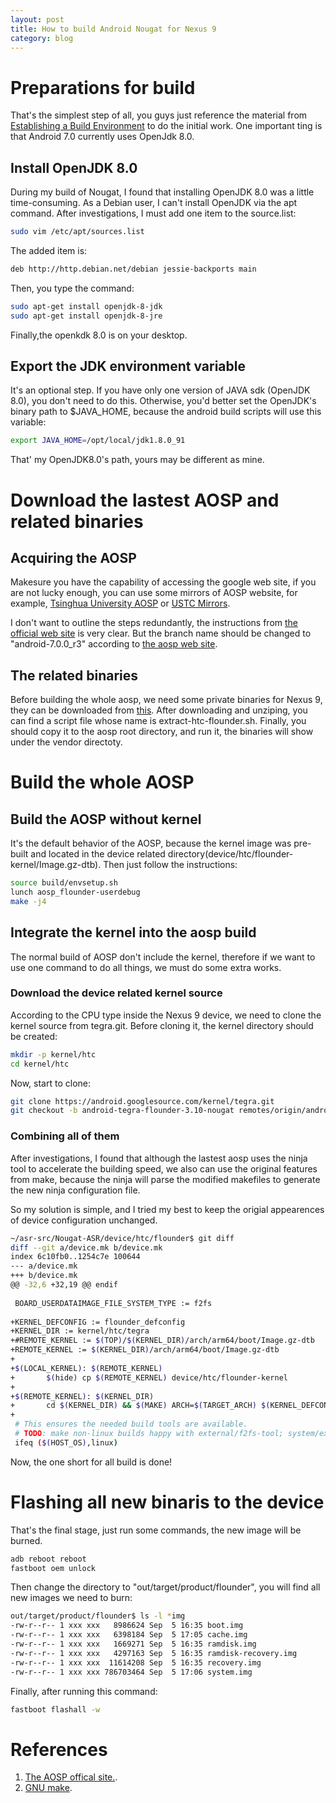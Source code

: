```yaml
---
layout: post
title: How to build Android Nougat for Nexus 9
category: blog
---
```


# Preparations for build #

That's the simplest step of all, you guys just reference the material from [Establishing a Build Environment](http://source.android.com/source/initializing.html) to do the initial work. One important ting is that Android 7.0 currently uses OpenJdk 8.0.

## Install OpenJDK 8.0 ##

During my build of Nougat, I found that installing OpenJDK 8.0 was a little time-consuming. As a Debian user, I can't install OpenJDK via the apt command. After investigations, I must add one item to the source.list:

```bash
sudo vim /etc/apt/sources.list
```
The added item is: 

```bash
deb http://http.debian.net/debian jessie-backports main
```
Then, you type the command:

```bash
sudo apt-get install openjdk-8-jdk
sudo apt-get install openjdk-8-jre 
```

Finally,the openkdk 8.0 is on your desktop.

## Export the JDK environment variable ##

It's an optional step. If you have only one version of JAVA sdk (OpenJDK 8.0), you don't need to do this. Otherwise, you'd better set the OpenJDK's binary path to $JAVA_HOME, because the android build scripts will use this variable:

```bash
export JAVA_HOME=/opt/local/jdk1.8.0_91
```

That' my OpenJDK8.0's path, yours may be different as mine.

# Download the lastest AOSP and related binaries #

## Acquiring the AOSP ##

Makesure you have the capability of accessing the google web site, if you are not lucky enough, you can use some mirrors of AOSP website, for example, [Tsinghua University AOSP](https://mirrors.tuna.tsinghua.edu.cn/help/AOSP/) or [USTC Mirrors](http://mirrors.ustc.edu.cn/). 

I don't want to outline the steps redundantly, the instructions from [the official web site](http://source.android.com/source/downloading.html) is very clear. But the branch name should be changed to "android-7.0.0_r3" according to [the aosp web site](http://source.android.com/source/build-numbers.html).

## The related binaries ##

Before building the whole aosp, we need some private binaries for Nexus 9, they can be downloaded from [this](https://dl.google.com/dl/android/aosp/htc-flounder-3235634-c3ed2744.tgz). After downloading and unziping, you can find a script file whose name is extract-htc-flounder.sh. Finally, you should copy it to the aosp root directory, and run it, the binaries will show under the vendor directoty.

# Build the whole AOSP #

## Build the AOSP without kernel ##

It's the default behavior of the AOSP, because the kernel image was pre-built and located in the device related directory(device/htc/flounder-kernel/Image.gz-dtb). Then just follow the instructions:

```bash
source build/envsetup.sh
lunch aosp_flounder-userdebug
make -j4
```

## Integrate the kernel into the aosp build ##

The normal build of AOSP don't include the kernel, therefore if we want to use one command to do all things, we must do some extra works.

### Download the device related kernel source ###

According to the CPU type inside the Nexus 9 device, we need to clone the kernel source from tegra.git. Before cloning it, the kernel directory should be created:

```bash
mkdir -p kernel/htc
cd kernel/htc
```

Now, start to clone:

```bash
git clone https://android.googlesource.com/kernel/tegra.git
git checkout -b android-tegra-flounder-3.10-nougat remotes/origin/android-tegra-flounder-3.10-nougat
```

### Combining all of them ###

After investigations, I found that although the lastest aosp uses the ninja tool to accelerate the building speed, we also can use the original features from make, because the ninja will parse the modified makefiles to generate the new ninja configuration file.

So my solution is simple, and I tried my best to keep the origial appearences of device configuration unchanged.

```bash
~/asr-src/Nougat-ASR/device/htc/flounder$ git diff
diff --git a/device.mk b/device.mk
index 6c10fb0..1254c7e 100644
--- a/device.mk
+++ b/device.mk
@@ -32,6 +32,19 @@ endif
 
 BOARD_USERDATAIMAGE_FILE_SYSTEM_TYPE := f2fs
 
+KERNEL_DEFCONFIG := flounder_defconfig
+KERNEL_DIR := kernel/htc/tegra
+#REMOTE_KERNEL := $(TOP)/$(KERNEL_DIR)/arch/arm64/boot/Image.gz-dtb
+REMOTE_KERNEL := $(KERNEL_DIR)/arch/arm64/boot/Image.gz-dtb
+
+$(LOCAL_KERNEL): $(REMOTE_KERNEL)
+       $(hide) cp $(REMOTE_KERNEL) device/htc/flounder-kernel
+
+$(REMOTE_KERNEL): $(KERNEL_DIR)
+       cd $(KERNEL_DIR) && $(MAKE) ARCH=$(TARGET_ARCH) $(KERNEL_DEFCONFIG) && $(MAKE) ARCH=$(TARGET_ARCH) CROSS_COMPILE=aarch64-linux-android-
+
 # This ensures the needed build tools are available.
 # TODO: make non-linux builds happy with external/f2fs-tool; system/extras/f2fs_utils
 ifeq ($(HOST_OS),linux)
```

Now, the one short for all build is done!

# Flashing all new binaris to the device #

That's the final stage, just run some commands, the new image will be burned.

```bash
adb reboot reboot
fastboot oem unlock
```

Then change the directory to "out/target/product/flounder", you will find all new images we need to burn:

```bash
out/target/product/flounder$ ls -l *img
-rw-r--r-- 1 xxx xxx   8986624 Sep  5 16:35 boot.img
-rw-r--r-- 1 xxx xxx   6398184 Sep  5 17:05 cache.img
-rw-r--r-- 1 xxx xxx   1669271 Sep  5 16:35 ramdisk.img
-rw-r--r-- 1 xxx xxx   4297163 Sep  5 16:35 ramdisk-recovery.img
-rw-r--r-- 1 xxx xxx  11614208 Sep  5 16:35 recovery.img
-rw-r--r-- 1 xxx xxx 786703464 Sep  5 17:06 system.img
```

Finally, after running this command:

```bash
fastboot flashall -w
```

# References #

1. [The AOSP offical site.](http://source.android.com/).
2. [GNU make](http://www.gnu.org/software/make/manual/make.html).